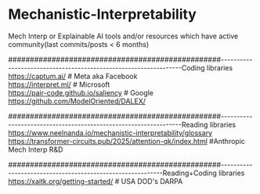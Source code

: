 # Mechanistic-Interpretability
Mech Interp or Explainable AI tools and/or resources which have active community(last commits/posts &lt; 6 months) 


#################################################-----------------------------------------------------------------Coding libraries
<br> https://captum.ai/                                          # Meta aka Facebook
<br>https://interpret.ml/                                       # Microsoft
<br>https://pair-code.github.io/saliency                        # Google
<br>https://github.com/ModelOriented/DALEX/


#################################################-----------------------------------------------------------------Reading libraries
<br>https://www.neelnanda.io/mechanistic-interpretability/glossary
<br>https://transformer-circuits.pub/2025/attention-qk/index.html         #Anthropic Mech Interp R&D



#################################################-----------------------------------------------------------Reading+Coding libraries
<br>https://xaitk.org/getting-started/    # USA DOD's DARPA 
